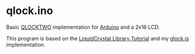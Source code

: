 qlock.ino
=========

Basic [QLOCKTWO][] implementation for [Arduino][] and a 2x16 LCD.

This program is based on the [LiquidCrystal Library Tutorial][lcd_tutorial]
and my [qlock.js][] implementation.

[arduino]: http://www.arduino.cc/
[qlocktwo]: http://www.qlocktwo.com/
[lcd_tutorial]: http://arduino.cc/en/Tutorial/LiquidCrystal
[qlock.js]: https://github.com/f00f/qlock.js
